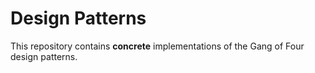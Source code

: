 # Design Patterns
This repository contains __concrete__ implementations of the Gang of Four design patterns.
